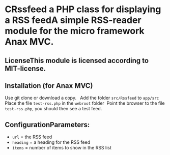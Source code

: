 # CRssfeed a PHP class for displaying a RSS feedA simple RSS-reader module for the micro framework Anax MVC. 
## LicenseThis module is licensed according to MIT-license.
## Installation (for Anax MVC)
Use git clone or download a copy.   
Add the folder `src/Rssfeed` to `app/src`  
Place the file `test-rss.php` in the `webroot` folder  
Point the browser to the file `test-rss.php`, you should then see a test feed.  
## ConfigurationParameters:
* `url` = the RSS feed
* `heading` = a heading for the RSS feed
* `items` = number of items to show in the RSS list
